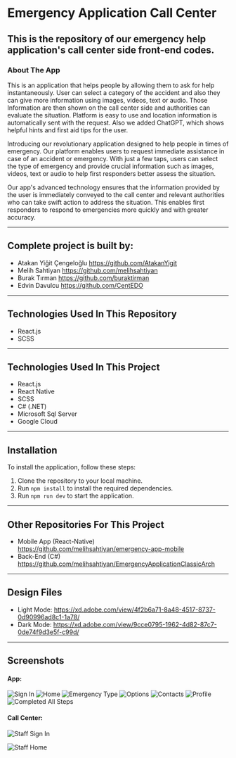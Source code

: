 # Emergency Application Call Center
This is the repository of our emergency help application's call center side front-end codes.  
---
### About The App
This is an application that helps people by allowing them to ask for help instantaneously. User can select a category of the accident and also they can give more information using images, videos, text or audio. Those Information are then shown on the call center side and authorities can evaluate the situation. Platform is easy to use and location information is automatically sent with the request. Also we added ChatGPT, which shows helpful hints and first aid tips for the user.

Introducing our revolutionary application designed to help people in times of emergency. Our platform enables users to request immediate assistance in case of an accident or emergency. With just a few taps, users can select the type of emergency and provide crucial information such as images, videos, text or audio to help first responders better assess the situation.

Our app's advanced technology ensures that the information provided by the user is immediately conveyed to the call center and relevant authorities who can take swift action to address the situation. This enables first responders to respond to emergencies more quickly and with greater accuracy.

---
## Complete project is built by:
- Atakan Yiğit Çengeloğlu   https://github.com/AtakanYigit
- Melih Sahtiyan            https://github.com/melihsahtiyan
- Burak Tırman              https://github.com/buraktirman
- Edvin Davulcu             https://github.com/CentEDO
---
## Technologies Used In This Repository
- React.js
- SCSS
---
## Technologies Used In This Project
- React.js
- React Native
- SCSS
- C# (.NET)
- Microsoft Sql Server
- Google Cloud
---
## Installation

To install the application, follow these steps:

1. Clone the repository to your local machine.
2. Run `npm install` to install the required dependencies.
3. Run `npm run dev` to start the application.
---
## Other Repositories For This Project
- Mobile App (React-Native) https://github.com/melihsahtiyan/emergency-app-mobile
- Back-End   (C#)           https://github.com/melihsahtiyan/EmergencyApplicationClassicArch
---
## Design Files
- Light Mode: https://xd.adobe.com/view/4f2b6a71-8a48-4517-8737-0d90996ad8c1-1a78/
- Dark Mode: https://xd.adobe.com/view/9cce0795-1962-4d82-87c7-0de74f9d3e5f-c99d/
---
## Screenshots

#### App:

![Sign In](https://github.com/AtakanYigit/ResQ-Call-Center-Front-End/assets/65567037/ced59a21-e654-4d46-9fa9-24d6595ee418)
![Home](https://github.com/AtakanYigit/ResQ-Call-Center-Front-End/assets/65567037/0d3a7141-f740-48b7-918b-38f7eaecf2b2)
![Emergency Type](https://github.com/AtakanYigit/ResQ-Call-Center-Front-End/assets/65567037/f3e06aba-5822-40f1-9e57-b4ec8879784e)
![Options](https://github.com/AtakanYigit/ResQ-Call-Center-Front-End/assets/65567037/7b2e8718-2b43-40ff-82e9-97fb203a858e)
![Contacts](https://github.com/AtakanYigit/ResQ-Call-Center-Front-End/assets/65567037/16d5fbda-76a7-4648-bc67-0a84568a7178)
![Profile](https://github.com/AtakanYigit/ResQ-Call-Center-Front-End/assets/65567037/8448cc48-57e2-4e80-ac29-af16ebfc2144)
![Completed All Steps](https://github.com/AtakanYigit/ResQ-Call-Center-Front-End/assets/65567037/c7be23b0-5722-4afe-81f9-56c912e4f532)

#### Call Center:

![Staff Sign In](https://github.com/AtakanYigit/ResQ-Call-Center-Front-End/assets/65567037/3d881630-de1e-47c5-8c20-51e0c55e42e2)

![Staff Home](https://github.com/AtakanYigit/ResQ-Call-Center-Front-End/assets/65567037/17f7f963-0ebe-4f78-a495-fda1416c46d0)

